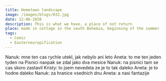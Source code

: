 ```yaml
---
title: Hometown landscape
image: /images/blogs/032.jpg
date: 12-06-2020
description: This is what we have, a place of not return
place: made in cottage in the south Bohemia, beginning of the summer
tags:
  - Comic
  - Easterneuropification
---
```


Nanuk: mne ten cas rychle utekl, jak nebylo ani leto
Aneta: to me ten jeden tyden na Pisnici naopak se zdal jako dva mesice
Nanuk: na pisnici tam se cas skoro zastavil
Kristy: to jsem nevedela ze je to tak daleko
Aneta: je to hodne daleko
Nanuk: za hranice vsednich dnu
Aneta: a nasi fantazije
